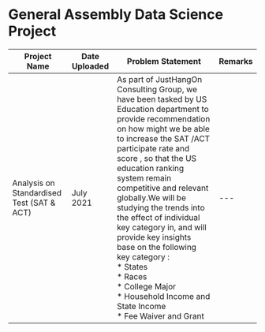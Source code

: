 # General Assembly Data Science Project
| Project Name | Date Uploaded| Problem Statement| Remarks |
|---|---|---|---|
|Analysis on Standardised Test (SAT & ACT)|July 2021|As part of JustHangOn Consulting Group, we have been tasked by US Education department to provide recommendation on how might we be able to increase the SAT /ACT participate rate and score , so that the US education ranking system remain competitive and relevant globally.We will be studying the trends into the effect of individual key category in, and will provide key insights base on the following key category : <br> * States <br> * Races <br> * College Major <br> * Household Income and State Income <br> * Fee Waiver and Grant|---|

